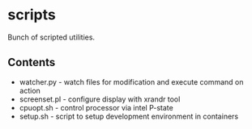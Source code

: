 # scripts
Bunch of scripted utilities. 

## Contents
* watcher.py - watch files for modification and execute command on action
* screenset.pl - configure display with xrandr tool
* cpuopt.sh - control processor via intel P-state
* setup.sh - script to setup development environment in containers
